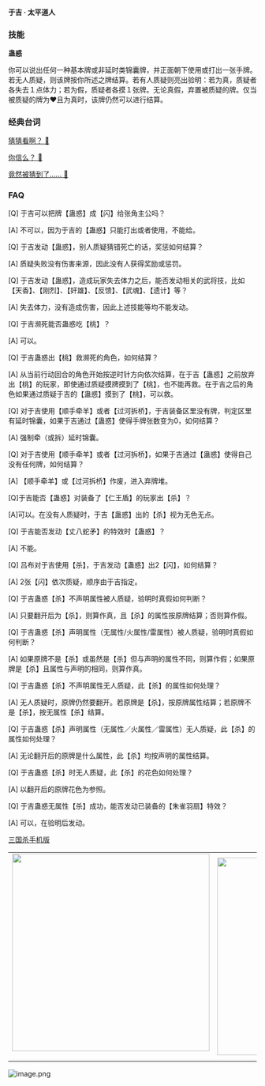 
#### 于吉 · 太平道人  

### 技能

**蛊惑**

你可以说出任何一种基本牌或非延时类锦囊牌，并正面朝下使用或打出一张手牌。若无人质疑，则该牌按你所述之牌结算。若有人质疑则亮出验明：若为真，质疑者各失去１点体力；若为假，质疑者各摸１张牌。无论真假，弃置被质疑的牌。仅当被质疑的牌为♥且为真时，该牌仍然可以进行结算。

### 经典台词


[猜猜看啊？ 🎵](char_qun011_dub_ability1_1.mp3)

[你信么？ 🎵](char_qun011_dub_ability1_2.mp3)

[竟然被猜到了…… 🎵](char_qun011_dub_dead.mp3)


### FAQ

[Q] 于吉可以把牌【蛊惑】成【闪】给张角主公吗？

[A] 不可以，因为于吉的【蛊惑】只能打出或者使用，不能给。



[Q] 于吉发动【蛊惑】，别人质疑猜错死亡的话，奖惩如何结算？

[A] 质疑失败没有伤害来源，因此没有人获得奖励或惩罚。



[Q] 于吉发动【蛊惑】，造成玩家失去体力之后，能否发动相关的武将技，比如【天香】、【刚烈】、【奸雄】、【反馈】、【武魂】、【遗计】等？

[A] 失去体力，没有造成伤害，因此上述技能等均不能发动。



[Q] 于吉濒死能否蛊惑吃【桃】？

[A] 可以。



[Q] 于吉蛊惑出【桃】救濒死的角色，如何结算？

[A] 从当前行动回合的角色开始按逆时针方向依次结算，在于吉【蛊惑】之前放弃出【桃】的玩家，即使通过质疑摸牌摸到了【桃】，也不能再救。在于吉之后的角色如果通过质疑于吉的【蛊惑】摸到了【桃】，可以救。



[Q] 对于吉使用【顺手牵羊】或者【过河拆桥】，于吉装备区里没有牌，判定区里有延时锦囊，如果于吉通过【蛊惑】使得手牌张数变为0，如何结算？

[A] 强制牵（或拆）延时锦囊。



[Q] 对于吉使用【顺手牵羊】或者【过河拆桥】，如果于吉通过【蛊惑】使得自己没有任何牌，如何结算？

[A] 【顺手牵羊】或【过河拆桥】作废，进入弃牌堆。



[Q]于吉能否【蛊惑】对装备了【仁王盾】的玩家出【杀】？

[A]可以。在没有人质疑时，于吉【蛊惑】出的【杀】视为无色无点。



[Q] 于吉能否发动【丈八蛇矛】的特效时【蛊惑】？

[A] 不能。



[Q] 吕布对于吉使用【杀】，于吉发动【蛊惑】出2【闪】，如何结算？

[A] 2张【闪】依次质疑，顺序由于吉指定。



[Q] 于吉蛊惑【杀】不声明属性被人质疑，验明时真假如何判断？

[A] 只要翻开后为【杀】，则算作真，且【杀】的属性按原牌结算；否则算作假。



[Q] 于吉蛊惑【杀】声明属性（无属性/火属性/雷属性）被人质疑，验明时真假如何判断？

[A] 如果原牌不是【杀】或虽然是【杀】但与声明的属性不同，则算作假；如果原牌是【杀】且属性与声明的相同，则算作真。



[Q] 于吉蛊惑【杀】不声明属性无人质疑，此【杀】的属性如何处理？

[A] 无人质疑时，原牌仍然要翻开。若原牌是【杀】，按原牌属性结算；若原牌不是【杀】，按无属性【杀】结算。



[Q] 于吉蛊惑【杀】声明属性（无属性／火属性／雷属性）无人质疑，此【杀】的属性如何处理？

[A] 无论翻开后的原牌是什么属性，此【杀】均按声明的属性结算。



[Q] 于吉蛊惑【杀】时无人质疑，此【杀】的花色如何处理？

[A] 以翻开后的原牌花色为参照。



[Q] 于吉蛊惑无属性【杀】成功，能否发动已装备的【朱雀羽扇】特效？

[A] 可以，在验明后发动。


 [三国杀手机版](https://apps.apple.com/cn/app/%E4%B8%89%E5%9B%BD%E6%9D%80%E9%97%AE%E9%A2%98%E7%AD%94%E7%96%91/id527602078)
    <div style="text-align: center"><table><tr>
    <td style="text-align: center">
<img src="https://is4-ssl.mzstatic.com/image/thumb/PurpleSource116/v4/1b/38/06/1b380673-fa07-7d70-76af-cc625e8e7894/97f20edf-1616-4b93-9e88-fbaebfe22faf_page-0.jpg/460x0w.webp" height="400">
</td>
<td style="text-align: center">
<img src="https://is5-ssl.mzstatic.com/image/thumb/PurpleSource126/v4/f6/ae/05/f6ae053d-def3-e9be-a991-74954202adad/7a500a3f-0dc0-4c7a-8287-6eed7e11d2b4_page-1.jpg/460x0w.webp" height="400">
</td>
<td style="text-align: center">
<img src="https://is2-ssl.mzstatic.com/image/thumb/PurpleSource126/v4/f3/38/97/f33897de-2a22-ec13-1832-60c35c10fe7c/7fbfdcd6-9f03-45ce-8dc1-bad59b0e5f5d_page-2.jpg/460x0w.webp" height="400">
</td>
<td style="text-align: center">
<img src="https://is2-ssl.mzstatic.com/image/thumb/PurpleSource116/v4/7c/bf/db/7cbfdbb7-8d99-a661-c3a7-bc4e3fdb840a/5e805d5e-b991-4341-bdf6-233a5dd8d703_page-3.jpg/460x0w.webp" height="400">
</td>
</tr>
</table>
</div>
    
 ![image.png](https://s2.loli.net/2022/01/10/Z85EF3hBpvU41oI.png)
